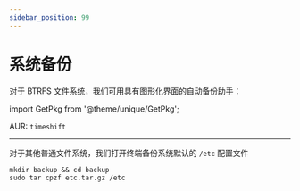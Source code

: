 ```yaml
---
sidebar_position: 99
---
```


# 系统备份

对于 BTRFS 文件系统，我们可用具有图形化界面的自动备份助手：

import GetPkg from '@theme/unique/GetPkg';

<GetPkg name="timeshift" apt dnf aur />

AUR: `timeshift`

---

对于其他普通文件系统，我们打开终端备份系统默认的 `/etc` 配置文件

    mkdir backup && cd backup
    sudo tar cpzf etc.tar.gz /etc
